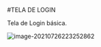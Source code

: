 #TELA DE LOGIN

Tela de Login básica.

![image-20210726223252862](C:\Users\lucas\AppData\Roaming\Typora\typora-user-images\image-20210726223252862.png)
